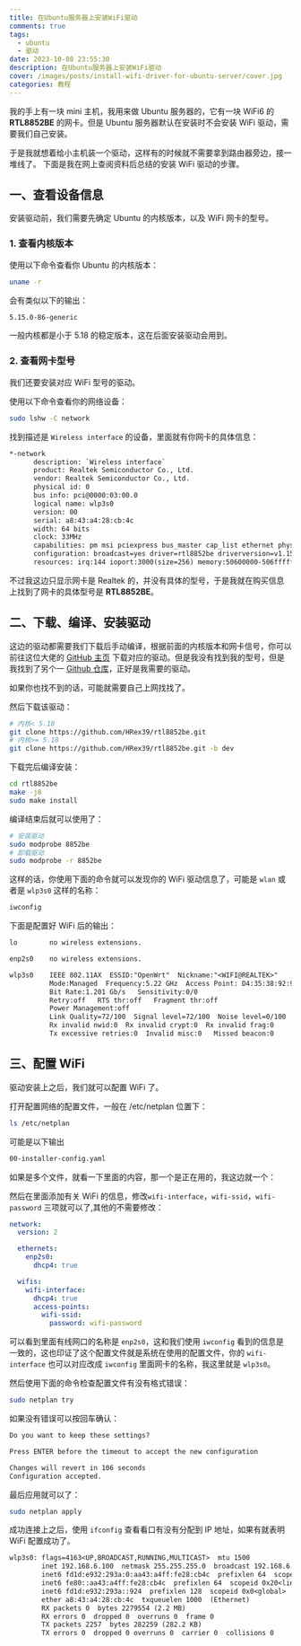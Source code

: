 ```yaml
---
title: 在Ubuntu服务器上安装WiFi驱动
comments: true
tags:
  - ubuntu
  - 驱动
date: 2023-10-08 23:55:30
description: 在Ubuntu服务器上安装WiFi驱动
cover: /images/posts/install-wifi-driver-for-ubuntu-server/cover.jpg
categories: 教程
---
```


我的手上有一块 mini 主机，我用来做 Ubuntu 服务器的，它有一块 WiFi6 的 **RTL8852BE** 的网卡。但是 Ubuntu 服务器默认在安装时不会安装 WiFi 驱动，需要我们自己安装。

于是我就想着给小主机装一个驱动，这样有的时候就不需要拿到路由器旁边，接一堆线了。
下面是我在网上查阅资料后总结的安装 WiFi 驱动的步骤。

## 一、查看设备信息

安装驱动前，我们需要先确定 Ubuntu 的内核版本，以及 WiFi 网卡的型号。

### 1. 查看内核版本

使用以下命令查看你 Ubuntu 的内核版本：

```sh
uname -r
```

会有类似以下的输出：

```txt
5.15.0-86-generic
```

一般内核都是小于 5.18 的稳定版本，这在后面安装驱动会用到。

### 2. 查看网卡型号

我们还要安装对应 WiFi 型号的驱动。

使用以下命令查看你的网络设备：

```sh
sudo lshw -C network
```

找到描述是 `Wireless interface` 的设备，里面就有你网卡的具体信息：

```txt
*-network
      description: `Wireless interface`
      product: Realtek Semiconductor Co., Ltd.
      vendor: Realtek Semiconductor Co., Ltd.
      physical id: 0
      bus info: pci@0000:03:00.0
      logical name: wlp3s0
      version: 00
      serial: a8:43:a4:28:cb:4c
      width: 64 bits
      clock: 33MHz
      capabilities: pm msi pciexpress bus_master cap_list ethernet physical wireless
      configuration: broadcast=yes driver=rtl8852be driverversion=v1.15.6.0.2-0-gac110bf5.2021102 firmware=N/A ip=192.168.6.100 latency=0 link=yes multicast=yes wireless=IEEE 802.11AX
      resources: irq:144 ioport:3000(size=256) memory:50600000-506fffff
```

不过我这边只显示网卡是 Realtek 的，并没有具体的型号，于是我就在购买信息上找到了网卡的具体型号是 **RTL8852BE**。

## 二、下载、编译、安装驱动

这边的驱动都需要我们下载后手动编译，根据前面的内核版本和网卡信号，你可以前往这位大佬的 [GitHub 主页](https://github.com/lwfinger) 下载对应的驱动。但是我没有找到我的型号，但是我找到了另个一 [Github 仓库](https://github.com/HRex39/rtl8852be)，正好是我需要的驱动。

如果你也找不到的话，可能就需要自己上网找找了。

然后下载该驱动：

```sh
# 内核< 5.18
git clone https://github.com/HRex39/rtl8852be.git
# 内核>= 5.18
git clone https://github.com/HRex39/rtl8852be.git -b dev
```

下载完后编译安装：

```sh
cd rtl8852be
make -j8
sudo make install
```

编译结束后就可以使用了：

```sh
# 安装驱动
sudo modprobe 8852be
# 卸载驱动
sudo modprobe -r 8852be
```

这样的话，你使用下面的命令就可以发现你的 WiFi 驱动信息了，可能是 `wlan` 或者是 `wlp3s0` 这样的名称：

```sh
iwconfig
```

下面是配置好 WiFi 后的输出：

```txt
lo        no wireless extensions.

enp2s0    no wireless extensions.

wlp3s0    IEEE 802.11AX  ESSID:"OpenWrt"  Nickname:"<WIFI@REALTEK>"
          Mode:Managed  Frequency:5.22 GHz  Access Point: D4:35:38:92:9A:E6
          Bit Rate:1.201 Gb/s   Sensitivity:0/0
          Retry:off   RTS thr:off   Fragment thr:off
          Power Management:off
          Link Quality=72/100  Signal level=72/100  Noise level=0/100
          Rx invalid nwid:0  Rx invalid crypt:0  Rx invalid frag:0
          Tx excessive retries:0  Invalid misc:0   Missed beacon:0
```

## 三、配置 WiFi

驱动安装上之后，我们就可以配置 WiFi 了。

打开配置网络的配置文件，一般在 /etc/netplan 位置下：

```sh
ls /etc/netplan
```

可能是以下输出

```txt
00-installer-config.yaml
```

如果是多个文件，就看一下里面的内容，那一个是正在用的，我这边就一个：

然后在里面添加有关 WiFi 的信息，修改`wifi-interface`，`wifi-ssid`，`wifi-password` 三项就可以了,其他的不需要修改：

```yaml
network:
  version: 2

  ethernets:
    enp2s0:
      dhcp4: true

  wifis:
    wifi-interface:
      dhcp4: true
      access-points:
        wifi-ssid:
          password: wifi-password
```

可以看到里面有线网口的名称是 `enp2s0`，这和我们使用 `iwconfig` 看到的信息是一致的，这也印证了这个配置文件就是系统在使用的配置文件，你的 `wifi-interface` 也可以对应改成 `iwconfig` 里面网卡的名称，我这里就是 `wlp3s0`。

然后使用下面的命令检查配置文件有没有格式错误：

```sh
sudo netplan try
```

如果没有错误可以按回车确认：

```txt
Do you want to keep these settings?

Press ENTER before the timeout to accept the new configuration

Changes will revert in 106 seconds
Configuration accepted.
```

最后应用就可以了：

```sh
sudo netplan apply
```

成功连接上之后，使用 `ifconfig` 查看看口有没有分配到 IP 地址，如果有就表明 WiFi 配置成功了。

```txt
wlp3s0: flags=4163<UP,BROADCAST,RUNNING,MULTICAST>  mtu 1500
        inet 192.168.6.100  netmask 255.255.255.0  broadcast 192.168.6.255
        inet6 fd1d:e932:293a:0:aa43:a4ff:fe28:cb4c  prefixlen 64  scopeid 0x0<global>
        inet6 fe80::aa43:a4ff:fe28:cb4c  prefixlen 64  scopeid 0x20<link>
        inet6 fd1d:e932:293a::924  prefixlen 128  scopeid 0x0<global>
        ether a8:43:a4:28:cb:4c  txqueuelen 1000  (Ethernet)
        RX packets 0  bytes 2279554 (2.2 MB)
        RX errors 0  dropped 0  overruns 0  frame 0
        TX packets 2257  bytes 282259 (282.2 KB)
        TX errors 0  dropped 0 overruns 0  carrier 0  collisions 0
```
